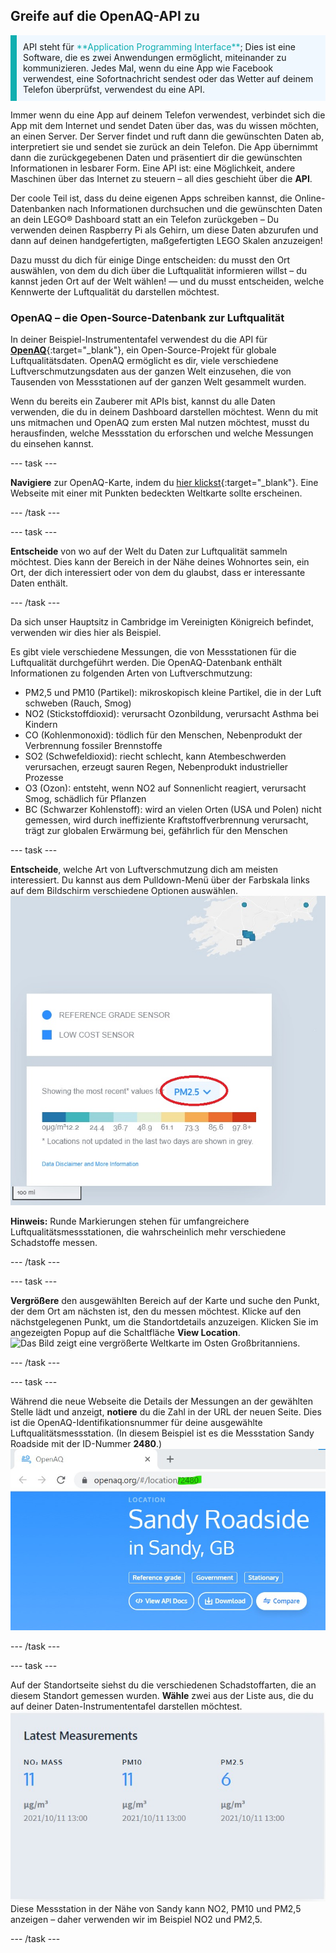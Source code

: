 ## Greife auf die OpenAQ-API zu

<p style="border-left: solid; border-width:10px; border-color: #0faeb0; background-color: aliceblue; padding: 10px;">API steht für <span style="color: #0faeb0">**Application Programming Interface**</span>; Dies ist eine Software, die es zwei Anwendungen ermöglicht, miteinander zu kommunizieren. Jedes Mal, wenn du eine App wie Facebook verwendest, eine Sofortnachricht sendest oder das Wetter auf deinem Telefon überprüfst, verwendest du eine API.</p>

Immer wenn du eine App auf deinem Telefon verwendest, verbindet sich die App mit dem Internet und sendet Daten über das, was du wissen möchten, an einen Server. Der Server findet und ruft dann die gewünschten Daten ab, interpretiert sie und sendet sie zurück an dein Telefon. Die App übernimmt dann die zurückgegebenen Daten und präsentiert dir die gewünschten Informationen in lesbarer Form. Eine API ist: eine Möglichkeit, andere Maschinen über das Internet zu steuern – all dies geschieht über die **API**.

Der coole Teil ist, dass du deine eigenen Apps schreiben kannst, die Online-Datenbanken nach Informationen durchsuchen und die gewünschten Daten an dein LEGO® Dashboard statt an ein Telefon zurückgeben – Du verwenden deinen Raspberry Pi als Gehirn, um diese Daten abzurufen und dann auf deinen handgefertigten, maßgefertigten LEGO Skalen anzuzeigen!

Dazu musst du dich für einige Dinge entscheiden: du musst den Ort auswählen, von dem du dich über die Luftqualität informieren willst – du kannst jeden Ort auf der Welt wählen! — und du musst entscheiden, welche Kennwerte der Luftqualität du darstellen möchtest.

### OpenAQ – die Open-Source-Datenbank zur Luftqualität

In deiner Beispiel-Instrumententafel verwendest du die API für [**OpenAQ**](https://openaq.org/#/){:target="_blank"}, ein Open-Source-Projekt für globale Luftqualitätsdaten. OpenAQ ermöglicht es dir, viele verschiedene Luftverschmutzungsdaten aus der ganzen Welt einzusehen, die von Tausenden von Messstationen auf der ganzen Welt gesammelt wurden.

Wenn du bereits ein Zauberer mit APIs bist, kannst du alle Daten verwenden, die du in deinem Dashboard darstellen möchtest. Wenn du mit uns mitmachen und OpenAQ zum ersten Mal nutzen möchtest, musst du herausfinden, welche Messstation du erforschen und welche Messungen du einsehen kannst.

--- task ---

**Navigiere** zur OpenAQ-Karte, indem du [hier klickst](https://openaq.org/#/map){:target="_blank"}. Eine Webseite mit einer mit Punkten bedeckten Weltkarte sollte erscheinen.

--- /task --- 

--- task ---

**Entscheide** von wo auf der Welt du Daten zur Luftqualität sammeln möchtest. Dies kann der Bereich in der Nähe deines Wohnortes sein, ein Ort, der dich interessiert oder von dem du glaubst, dass er interessante Daten enthält.

--- /task --- 

Da sich unser Hauptsitz in Cambridge im Vereinigten Königreich befindet, verwenden wir dies hier als Beispiel.

Es gibt viele verschiedene Messungen, die von Messstationen für die Luftqualität durchgeführt werden. Die OpenAQ-Datenbank enthält Informationen zu folgenden Arten von Luftverschmutzung:

 + PM2,5 und PM10 (Partikel): mikroskopisch kleine Partikel, die in der Luft schweben (Rauch, Smog)
 + NO2 (Stickstoffdioxid): verursacht Ozonbildung, verursacht Asthma bei Kindern
 + CO (Kohlenmonoxid): tödlich für den Menschen, Nebenprodukt der Verbrennung fossiler Brennstoffe
 + SO2 (Schwefeldioxid): riecht schlecht, kann Atembeschwerden verursachen, erzeugt sauren Regen, Nebenprodukt industrieller Prozesse
 + O3 (Ozon): entsteht, wenn NO2 auf Sonnenlicht reagiert, verursacht Smog, schädlich für Pflanzen
 + BC (Schwarzer Kohlenstoff): wird an vielen Orten (USA und Polen) nicht gemessen, wird durch ineffiziente Kraftstoffverbrennung verursacht, trägt zur globalen Erwärmung bei, gefährlich für den Menschen

--- task ---

**Entscheide**, welche Art von Luftverschmutzung dich am meisten interessiert. Du kannst aus dem Pulldown-Menü über der Farbskala links auf dem Bildschirm verschiedene Optionen auswählen. ![Bild, das das Pulldown-Menü in der OpenAQ-Karte zeigt.](images/mapscale.jpg)

**Hinweis:** Runde Markierungen stehen für umfangreichere Luftqualitätsmessstationen, die wahrscheinlich mehr verschiedene Schadstoffe messen.

--- /task ---

--- task ---

**Vergrößere** den ausgewählten Bereich auf der Karte und suche den Punkt, der dem Ort am nächsten ist, den du messen möchtest. Klicke auf den nächstgelegenen Punkt, um die Standortdetails anzuzeigen. Klicken Sie im angezeigten Popup auf die Schaltfläche **View Location**.  
![Das Bild zeigt eine vergrößerte Weltkarte im Osten Großbritanniens.](images/mapscroll.gif)

--- /task ---

--- task ---

Während die neue Webseite die Details der Messungen an der gewählten Stelle lädt und anzeigt, **notiere** du die Zahl in der URL der neuen Seite. Dies ist die OpenAQ-Identifikationsnummer für deine ausgewählte Luftqualitätsmessstation. (In diesem Beispiel ist es die Messstation Sandy Roadside mit der ID-Nummer **2480**.) ![Bild mit der OpenAQ-URL mit einer Nummer für die Standort-ID.](images/openaq_id.jpg)

--- /task ---

--- task ---

Auf der Standortseite siehst du die verschiedenen Schadstoffarten, die an diesem Standort gemessen wurden. **Wähle** zwei aus der Liste aus, die du auf deiner Daten-Instrumententafel darstellen möchtest. ![Image showing a pollutant list from a location on the OpenAQ map.](images/openaq_msmt.jpg) Diese Messstation in der Nähe von Sandy kann NO2, PM10 und PM2,5 anzeigen – daher verwenden wir im Beispiel NO2 und PM2,5.

--- /task ---